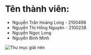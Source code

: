 # Tên thành viên:

- Nguyễn Trần Hoàng Long - 2100498
- Nguyễn Thị Hồng Nguyên - 2100238
- Nguyễn Ngọc Long
- Nguyễn Bình Minh

![Thư mục giải nén](https://p21-ad-sg.ibyteimg.com/obj/ad-site-i18n-sg/202404255d0d7ab435fe049d4ae7973a)

